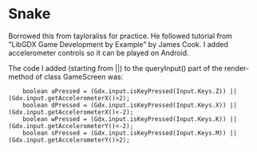# Snake
Borrowed this from tayloraliss for practice. 
He followed tutorial from "LibGDX Game Development by Example" by James Cook.
I added accelerometer controls so it can be played on Android.

The code I added (starting from ||) to the queryInput() part of the render-method of class GameScreen was:

        boolean aPressed = (Gdx.input.isKeyPressed(Input.Keys.Z)) || (Gdx.input.getAccelerometerX()>2);
        boolean dPressed = (Gdx.input.isKeyPressed(Input.Keys.X)) || (Gdx.input.getAccelerometerX()<-2);
        boolean wPressed = (Gdx.input.isKeyPressed(Input.Keys.K)) || (Gdx.input.getAccelerometerY()<-2);
        boolean sPressed = (Gdx.input.isKeyPressed(Input.Keys.M)) || (Gdx.input.getAccelerometerY()>2);
